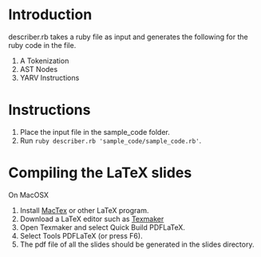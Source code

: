 # Introduction
describer.rb takes a ruby file as input and generates the following for the ruby code in the file.

1. A Tokenization
2. AST Nodes
3. YARV Instructions

# Instructions
1. Place the input file in the sample_code folder.
2. Run `ruby describer.rb 'sample_code/sample_code.rb'`.

# Compiling the LaTeX slides
On MacOSX

1. Install [MacTex](https://tug.org/mactex/mactex-download.html) or other LaTeX program.
2. Download a LaTeX editor such as [Texmaker](http://www.xm1math.net/texmaker/download.html#macosx)
3. Open Texmaker and select Quick Build PDFLaTeX.
4. Select Tools PDFLaTeX (or press F6).
5. The pdf file of all the slides should be generated in the slides directory.
